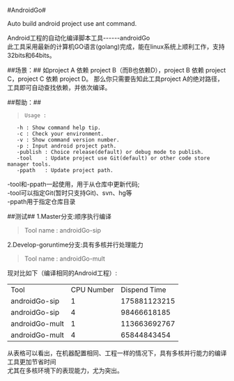 #AndroidGo#

Auto build android project use ant command.

Android工程的自动化编译脚本工具------androidGo<br>
此工具采用最新的计算机GO语言(golang)完成，能在linux系统上顺利工作，支持32bits和64bits。

##场景：##
如project A 依赖 project B（而B也依赖D），project B 依赖 project C，project C 依赖 project D。
那么你只需要告知此工具project A的绝对路径，工具即可自动查找依赖，并依次编译。

##帮助：##
>     Usage :
       -h : Show command help tip.
       -c : Check your environment.
       -v : Show command version number.
       -p : Input android project path.
       -publish : Choice release(default) or debug mode to publish.
       -tool    : Update project use Git(default) or other code store manager tools.
       -ppath   : Update project path.
 -tool和-ppath一起使用，用于从仓库中更新代码;<br>
 -tool可以指定Git(暂时只支持Git)、svn、hg等<br>
 -ppath用于指定仓库目录
 
 ##测试##
 1.Master分支:顺序执行编译 
 >Tool name : androidGo-sip
 
 2.Develop-goruntime分支:具有多核并行处理能力 
 >Tool name : androidGo-mult
 
 现对比如下（编译相同的Android工程）:
 <table>
    <tr>
        <td>Tool</td><td>CPU Number</td><td>Dispend Time</td>
    </tr>
    <tr>
        <td>androidGo-sip</td><td>1</td><td>175881123215</td>
    </tr>
    <tr>
        <td>androidGo-sip</td><td>4</td><td>98466618185</td>
    </tr>
    <tr>
        <td>androidGo-mult</td><td>1</td><td>113663692767</td>
    </tr>
    <tr>
        <td>androidGo-mult</td><td>4</td><td>65844843454</td>
    </tr>
</table>
从表格可以看出，在机器配置相同、工程一样的情况下，具有多核并行能力的编译工具更加节省时间<br>
尤其在多核环境下的表现能力，尤为突出。


